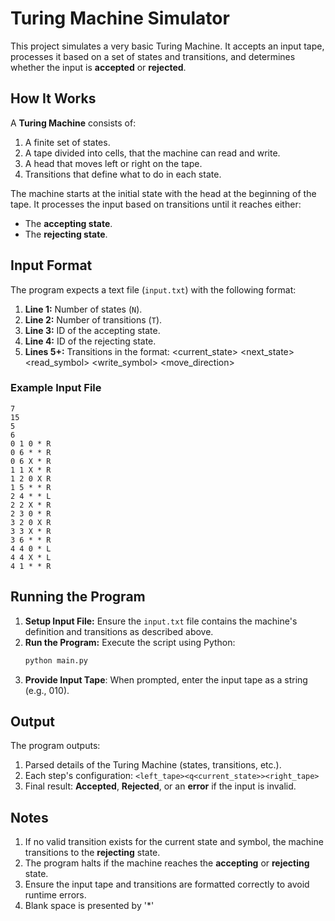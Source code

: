 # Turing Machine Simulator

This project simulates a very basic Turing Machine. It accepts an input tape, processes it based on a set of states and transitions, and determines whether the input is **accepted** or **rejected**.

## How It Works

A **Turing Machine** consists of:

1. A finite set of states.
2. A tape divided into cells, that the machine can read and write.
3. A head that moves left or right on the tape.
4. Transitions that define what to do in each state.

The machine starts at the initial state with the head at the beginning of the tape. It processes the input based on transitions until it reaches either:

- The **accepting state**.
- The **rejecting state**.

## Input Format

The program expects a text file (`input.txt`) with the following format:

1. **Line 1:** Number of states (`N`).
2. **Line 2:** Number of transitions (`T`).
3. **Line 3:** ID of the accepting state.
4. **Line 4:** ID of the rejecting state.
5. **Lines 5+:** Transitions in the format:
   <current_state> <next_state> <read_symbol> <write_symbol> <move_direction>

### Example Input File

```
7
15
5
6
0 1 0 * R
0 6 * * R
0 6 X * R
1 1 X * R
1 2 0 X R
1 5 * * R
2 4 * * L
2 2 X * R
2 3 0 * R
3 2 0 X R
3 3 X * R
3 6 * * R
4 4 0 * L
4 4 X * L
4 1 * * R
```

## Running the Program

1. **Setup Input File:** Ensure the `input.txt` file contains the machine's definition and transitions as described above.
2. **Run the Program:** Execute the script using Python:
   ```bash
   python main.py
   ```
3. **Provide Input Tape**: When prompted, enter the input tape as a string (e.g., 010).

## Output

The program outputs:

1. Parsed details of the Turing Machine (states, transitions, etc.).
2. Each step's configuration:
   `<left_tape><q<current_state>><right_tape>`
3. Final result: **Accepted**, **Rejected**, or an **error** if the input is invalid.

## Notes

1. If no valid transition exists for the current state and symbol, the machine transitions to the **rejecting** state.
2. The program halts if the machine reaches the **accepting** or **rejecting** state.
3. Ensure the input tape and transitions are formatted correctly to avoid runtime errors.
4. Blank space is presented by '\*'
